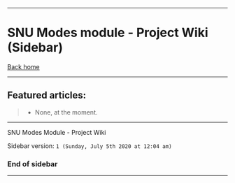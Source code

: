 
***

# SNU Modes module - Project Wiki (Sidebar)

[Back home](https://github.com/seanpm2001/SNU_Modes/wiki/)

***

## Featured articles:

> * None, at the moment.

***

SNU Modes Module - Project Wiki

Sidebar version: `1 (Sunday, July 5th 2020 at 12:04 am)`

### End of sidebar

***
